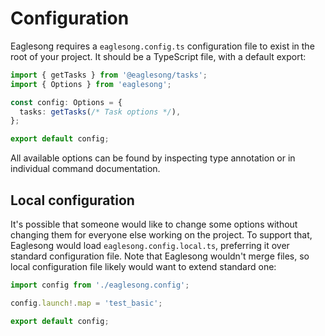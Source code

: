 # Configuration

Eaglesong requires a `eaglesong.config.ts` configuration file to exist in the root of your project.
It should be a TypeScript file, with a default export:

```ts
import { getTasks } from '@eaglesong/tasks';
import { Options } from 'eaglesong';

const config: Options = {
  tasks: getTasks(/* Task options */),
};

export default config;
```

All available options can be found by inspecting type annotation or in individual command
documentation.

## Local configuration

It's possible that someone would like to change some options without changing them for everyone else
working on the project. To support that, Eaglesong would load `eaglesong.config.local.ts`,
preferring it over standard configuration file. Note that Eaglesong wouldn't merge files, so local
configuration file likely would want to extend standard one:

```ts
import config from './eaglesong.config';

config.launch!.map = 'test_basic';

export default config;
```
